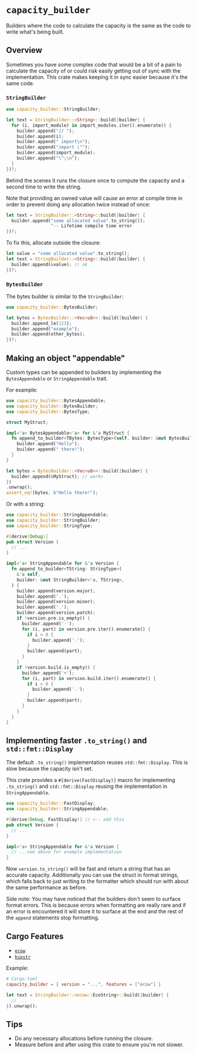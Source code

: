 # `capacity_builder`

Builders where the code to calculate the capacity is the same as the code to
write what's being built.

## Overview

Sometimes you have some complex code that would be a bit of a pain to calculate
the capacity of or could risk easily getting out of sync with the
implementation. This crate makes keeping it in sync easier because it's the same
code.

### `StringBuilder`

```rs
use capacity_builder::StringBuilder;

let text = StringBuilder::<String>::build(|builder| {
  for (i, import_module) in import_modules.iter().enumerate() {
    builder.append("// ");
    builder.append(i);
    builder.append(" import\n");
    builder.append("import \"");
    builder.append(import_module);
    builder.append("\";\n");
  }
})?;
```

Behind the scenes it runs the closure once to compute the capacity and a second
time to write the string.

Note that providing an owned value will cause an error at compile time in order
to prevent doing any allocation twice instead of once:

```rs
let text = StringBuilder::<String>::build(|builder| {
  builder.append("some allocated value".to_string());
                 ^-- Lifetime compile time error
})?;
```

To fix this, allocate outside the closure:

```rs
let value = "some allocated value".to_string();
let text = StringBuilder::<String>::build(|builder| {
  builder.append(&value); // ok
})?;
```

### `BytesBuilder`

The bytes builder is similar to the `StringBuilder`:

```rs
use capacity_builder::BytesBuilder;

let bytes = BytesBuilder::<Vec<u8>>::build(|builder| {
  builder.append_le(123);
  builder.append("example");
  builder.append(other_bytes);
})?;
```

## Making an object "appendable"

Custom types can be appended to builders by implementing the `BytesAppendable`
or `StringAppendable` trait.

For example:

```rs
use capacity_builder::BytesAppendable;
use capacity_builder::BytesBuilder;
use capacity_builder::BytesType;

struct MyStruct;

impl<'a> BytesAppendable<'a> for &'a MyStruct {
  fn append_to_builder<TBytes: BytesType>(self, builder: &mut BytesBuilder<'a, TBytes>) {
    builder.append("Hello");
    builder.append(" there!");
  }
}

let bytes = BytesBuilder::<Vec<u8>>::build(|builder| {
  builder.append(&MyStruct); // works
})
.unwrap();
assert_eq!(bytes, b"Hello there!");
```

Or with a string:

```rs
use capacity_builder::StringAppendable;
use capacity_builder::StringBuilder;
use capacity_builder::StringType;

#[derive(Debug)]
pub struct Version {
  // ...
}

impl<'a> StringAppendable for &'a Version {
  fn append_to_builder<TString: StringType>(
    &'a self,
    builder: &mut StringBuilder<'a, TString>,
  ) {
    builder.append(version.major);
    builder.append('.');
    builder.append(version.minor);
    builder.append('.');
    builder.append(version.patch);
    if !version.pre.is_empty() {
      builder.append('-');
      for (i, part) in version.pre.iter().enumerate() {
        if i > 0 {
          builder.append('.');
        }
        builder.append(part);
      }
    }
    if !version.build.is_empty() {
      builder.append('+');
      for (i, part) in version.build.iter().enumerate() {
        if i > 0 {
          builder.append('.');
        }
        builder.append(part);
      }
    }
  }
}
```

## Implementing faster `.to_string()` and `std::fmt::Display`

The default `.to_string()` implementation reuses `std::fmt::Display`. This is
slow because the capacity isn't set.

This crate provides a `#[derive(FastDisplay)]` macro for implementing
`.to_string()` and `std::fmt::Display` reusing the implementation in
`StringAppendable`.

```rs
use capacity_builder::FastDisplay;
use capacity_builder::StringAppendable;

#[derive(Debug, FastDisplay)] // <-- add this
pub struct Version {
  // ...
}

impl<'a> StringAppendable for &'a Version {
  // ...see above for example implementation
}
```

Now `version.to_string()` will be fast and return a string that has an accurate
capacity. Additionally you can use the struct in format strings, which falls
back to just writing to the formatter which should run with about the same
performance as before.

Side note: You may have noticed that the builders don't seem to surface format
errors. This is because errors when formatting are really rare and if an error
is encountered it will store it to surface at the end and the rest of the
`append` statements stop formatting.

## Cargo Features

- [`ecow`](https://crates.io/crates/ecow)
- [`hipstr`](https://crates.io/crates/hipstr)

Example:

```toml
# Cargo.toml
capacity_builder = { version = "...", features = ["ecow"] }
```

```rs
let text = StringBuilder::<ecow::EcoString>::build(|builder| {
  // ...
}).unwrap();
```

## Tips

- Do any necessary allocations before running the closure.
- Measure before and after using this crate to ensure you're not slower.
